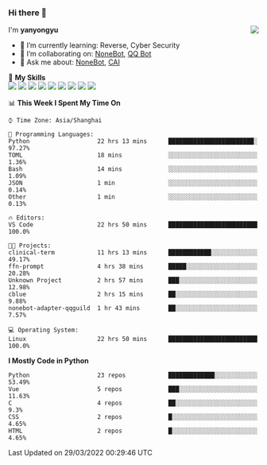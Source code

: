 ### Hi there 👋

<a href="#">
  <img align="right" src="https://github-readme-stats.vercel.app/api?username=yanyongyu&count_private=true&show_icons=true&bg_color=15,f2f7fd,E0EAFC" />
</a>

I'm **yanyongyu**

- 🌱 I’m currently learning: Reverse, Cyber Security
- 👯 I’m collaborating on: [NoneBot](https://github.com/nonebot), [QQ Bot](https://github.com/Mrs4s/go-cqhttp)
- 💬 Ask me about: [NoneBot](https://github.com/nonebot), [CAI](https://github.com/cscs181/CAI)

🌟 **My Skills**  
![](https://img.shields.io/badge/-Python-3e74a2?style=flat-square&logo=Python&logoColor=fff)
![](https://img.shields.io/badge/-Node.js-339933?style=flat-square&logo=Node.js&logoColor=fff)
![](https://img.shields.io/badge/-Vue-4fc08d?style=flat-square&logo=Vue.js&logoColor=fff)
![](https://img.shields.io/badge/-React-2d98ce?style=flat-square&logo=React&logoColor=fff)
![](https://img.shields.io/badge/-Docker-2496ED?style=flat-square&logo=Docker&logoColor=fff)
![](https://img.shields.io/badge/-Linux-000000?style=flat-square&logo=Linux&logoColor=fff)
![](https://img.shields.io/badge/-MySQL-4479A1?style=flat-square&logo=MySQL&logoColor=fff)
![](https://img.shields.io/badge/-Redis-DC382D?style=flat-square&logo=Redis&logoColor=fff)
![](https://img.shields.io/badge/-MongoDB-47A248?style=flat-square&logo=MongoDB&logoColor=fff)

<!--START_SECTION:waka-->
📊 **This Week I Spent My Time On** 

```text
⌚︎ Time Zone: Asia/Shanghai

💬 Programming Languages: 
Python                   22 hrs 13 mins      ████████████████████████░   97.27% 
TOML                     18 mins             ░░░░░░░░░░░░░░░░░░░░░░░░░   1.36% 
Bash                     14 mins             ░░░░░░░░░░░░░░░░░░░░░░░░░   1.09% 
JSON                     1 min               ░░░░░░░░░░░░░░░░░░░░░░░░░   0.14% 
Other                    1 min               ░░░░░░░░░░░░░░░░░░░░░░░░░   0.13%

🔥 Editors: 
VS Code                  22 hrs 50 mins      █████████████████████████   100.0%

🐱‍💻 Projects: 
clinical-term            11 hrs 13 mins      ████████████░░░░░░░░░░░░░   49.17% 
ffn-prompt               4 hrs 38 mins       █████░░░░░░░░░░░░░░░░░░░░   20.28% 
Unknown Project          2 hrs 57 mins       ███░░░░░░░░░░░░░░░░░░░░░░   12.98% 
cblue                    2 hrs 15 mins       ██░░░░░░░░░░░░░░░░░░░░░░░   9.88% 
nonebot-adapter-qqguild  1 hr 43 mins        ██░░░░░░░░░░░░░░░░░░░░░░░   7.57%

💻 Operating System: 
Linux                    22 hrs 50 mins      █████████████████████████   100.0%

```

**I Mostly Code in Python** 

```text
Python                   23 repos            █████████████░░░░░░░░░░░░   53.49% 
Vue                      5 repos             ███░░░░░░░░░░░░░░░░░░░░░░   11.63% 
C                        4 repos             ██░░░░░░░░░░░░░░░░░░░░░░░   9.3% 
CSS                      2 repos             █░░░░░░░░░░░░░░░░░░░░░░░░   4.65% 
HTML                     2 repos             █░░░░░░░░░░░░░░░░░░░░░░░░   4.65%

```



 Last Updated on 29/03/2022 00:29:46 UTC
<!--END_SECTION:waka-->

